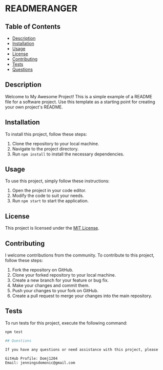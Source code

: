 # READMERANGER

## Table of Contents

- [Description](#description)
- [Installation](#installation)
- [Usage](#usage)
- [License](#license)
- [Contributing](#contributing)
- [Tests](#tests)
- [Questions](#questions)

## Description

Welcome to My Awesome Project! This is a simple example of a README file for a software project. Use this template as a starting point for creating your own project's README.

## Installation

To install this project, follow these steps:

1. Clone the repository to your local machine.
2. Navigate to the project directory.
3. Run `npm install` to install the necessary dependencies.

## Usage

To use this project, simply follow these instructions:

1. Open the project in your code editor.
2. Modify the code to suit your needs.
3. Run `npm start` to start the application.

## License

This project is licensed under the [MIT License](https://opensource.org/licenses/MIT).

## Contributing

I welcome contributions from the community. To contribute to this project, follow these steps:

1. Fork the repository on GitHub.
2. Clone your forked repository to your local machine.
3. Create a new branch for your feature or bug fix.
4. Make your changes and commit them.
5. Push your changes to your fork on GitHub.
6. Create a pull request to merge your changes into the main repository.

## Tests

To run tests for this project, execute the following command:

```bash
npm test

## Questions

If you have any questions or need assistance with this project, please feel free to reach out:

GitHub Profile: Domj1204
Email: jenningsdomonic@gmail.com
